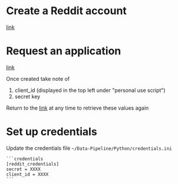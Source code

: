 
# Create a Reddit account 
[link](https://www.reddit.com/register/)

# Request an application
[link](https://www.reddit.com/prefs/apps/)

Once created take note of
1. client_id (displayed in the top left under "personal use script")
2. secret key

Return to the [link](https://www.reddit.com/prefs/apps/) at any time to retrieve these values again

# Set up credentials
Update the credentials file `~/Data-Pipeline/Python/credentials.ini`

	```credentials
	[reddit_credentials]
	secret = XXXX
	client_id = XXXX
	```

